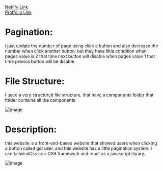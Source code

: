 [Netlify Link](https://user-hub01.netlify.app/)  
[Protfolio LInk](https://khalidumar.live/)

# Pagination:

i just update the number of page using click a button and also decrease the number when click another button. but they have little condition when pages value is 2 that time next button will disable when pages value 1 that time previos button will be disable

# File Structure:

I used a very structured file structure. that have a components folder that folder contains all the components

![image](https://i.postimg.cc/cHJm97GQ/New-Project.png)

# Description:

this website is a front-end-based website that showed users when clicking a button called get user. and this website has a little pagination system. I use tailwindCss as a CSS framework and react as a javascript library.

![image](https://i.postimg.cc/T2gzrGQf/New-Project.png)
